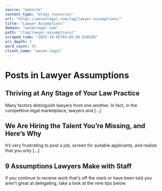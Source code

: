 ```yaml
---
source: "website"
content_type: "blogs_resources"
url: "https://wovenlegal.com/tag/lawyer-assumptions/"
title: "Lawyer Assumptions"
domain: "wovenlegal.com"
path: "/tag/lawyer-assumptions/"
scraped_time: "2025-10-05T03:02:46.610248"
url_depth: 2
word_count: 93
client_name: "woven-legal"
---
```


# Posts in Lawyer Assumptions

## Thriving at Any Stage of Your Law Practice

Many factors distinguish lawyers from one another. In fact, in the competitive legal marketplace, lawyers and [...]  

## We Are Hiring the Talent You’re Missing, and Here’s Why

It’s very frustrating to post a job, screen for suitable applicants, and realize that you only [...]  

## 9 Assumptions Lawyers Make with Staff

if you continue to receive work that's off the mark or have been told you aren't great at delegating, take a look at the nine tips below.